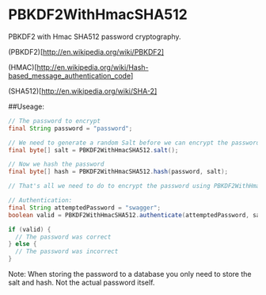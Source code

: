 # PBKDF2WithHmacSHA512
PBKDF2 with Hmac SHA512 password cryptography.

(PBKDF2)[http://en.wikipedia.org/wiki/PBKDF2]

(HMAC)[http://en.wikipedia.org/wiki/Hash-based_message_authentication_code]

(SHA512)[http://en.wikipedia.org/wiki/SHA-2]



##Useage:
```java
// The password to encrypt 
final String password = "password";

// We need to generate a random Salt before we can encrypt the password
final byte[] salt = PBKDF2WithHmacSHA512.salt();

// Now we hash the password
final byte[] hash = PBKDF2WithHmacSHA512.hash(password, salt);

// That's all we need to do to encrypt the password using PBKDF2WithHmacSHA512.

// Authentication:
final String attemptedPassword = "swagger";
boolean valid = PBKDF2WithHmacSHA512.authenticate(attemptedPassword, salt, hash);

if (valid) {
  // The password was correct
} else {
  // The password was incorrect
}
```

Note: When storing the password to a database you only need to store the salt and hash. Not the actual password itself.
